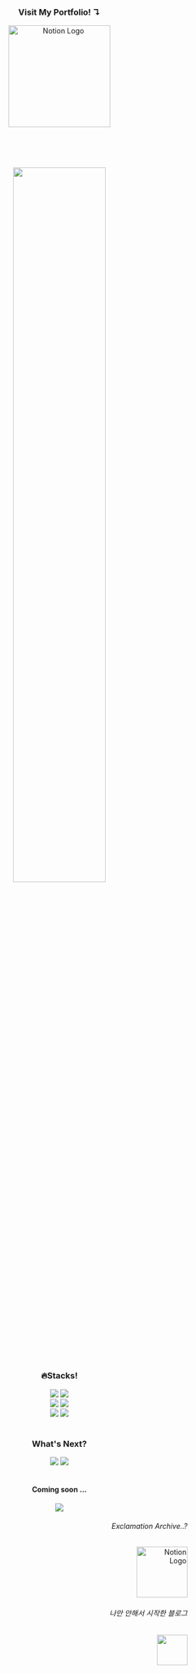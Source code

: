 <div align="center">

  <span>
    <h3>Visit My Portfolio! ↴ </h3>
    <a href="https://sparkly-report-5cc.notion.site/cad30c98023042a1a1af99519a58031b?pvs=74">
      <img src="https://img.shields.io/badge/Notion Portfolio-0489B1?style=plastic&logo=Notion&logoColor=white" width="200" height="auto" alt="Notion Logo"/>
    </a>
  </span>

  </br></br></br>

<!--

<div align="center">
  
  ![header](https://capsule-render.vercel.app/api?type=venom&height=230&color=gradient)

</div>

-->



<!--

[![Typing SVG](https://readme-typing-svg.demolab.com?font=Noto+Sans+KR&pause=1000&color=D9F7EF&random=false&width=435&lines=%EC%95%88%EB%85%95%ED%95%98%EC%84%B8%EC%9A%94!+%F0%9F%91%8B;%EB%9A%9D%EB%94%B1%EB%9A%9D%EB%94%B1+%EC%97%94%EC%A7%80%EB%8B%88%EC%96%B4+%EC%9E%84%ED%83%9C%EA%B7%9C%EC%9E%85%EB%8B%88%EB%8B%A4!)](https://git.io/typing-svg)

-->
<!--
![펄러비즈](https://github.com/dlawork9888/dlawork9888/assets/127077818/1de000d1-ee6e-4e8b-9daf-0fbac2a7681c)
-->

<img width = 60% src='https://github.com/dlawork9888/dlawork9888/assets/127077818/1de000d1-ee6e-4e8b-9daf-0fbac2a7681c'>

<!--
  [![Typing SVG](https://readme-typing-svg.demolab.com?font=Noto+Sans+KR&weight=600&duration=3000&pause=7000&color=D9F7EF&center=true&vCenter=true&random=false&width=435&height=25&lines=%EC%95%88%EB%85%95%ED%95%98%EC%84%B8%EC%9A%94!%F0%9F%91%8B)](https://git.io/typing-svg)
  
  [![Typing SVG](https://readme-typing-svg.demolab.com?font=Noto+Sans+KR&duration=3000&pause=7000&color=D9F7EF&center=true&vCenter=true&random=false&width=435&height=25&lines=%EB%9A%9D%EB%94%B1%EB%9A%9D%EB%94%B1+%EC%97%94%EC%A7%80%EB%8B%88%EC%96%B4+%EC%9E%84%ED%83%9C%EA%B7%9C%EC%9E%85%EB%8B%88%EB%8B%A4!)](https://git.io/typing-svg)
-->

  <div>
    <h3>
      🔥Stacks!
    </h3>
    <span>
      <img src="https://img.shields.io/badge/Python-222222?style=for-the-badge&logo=Python&logoColor=white">
      <img src="https://img.shields.io/badge/JavaScript-222222?style=for-the-badge&logo=JavaScript&logoColor=white">
    </span>
  </div>
  
  <div>
    <span>
      <img src="https://img.shields.io/badge/Tensorflow-222222?style=for-the-badge&logo=Tensorflow&logoColor=white">
      <img src="https://img.shields.io/badge/Pytorch-222222?style=for-the-badge&logo=Pytorch&logoColor=white"> 
    </span>
  </div>
  
  <div>
     <span>
      <img src="https://img.shields.io/badge/Django-222222?style=for-the-badge&logo=Django&logoColor=white">
      <img src="https://img.shields.io/badge/React&Native-222222?style=for-the-badge&logo=React&logoColor=white">  
    </span>
  </div>
  
  <br/>
  
  <div>
    <h3>
      What's Next?
    </h3>
    <span>
      <img src="https://img.shields.io/badge/Java-222222?style=for-the-badge&logo=OpenJDK&logoColor=white">
      <img src="https://img.shields.io/badge/Spring-222222?style=for-the-badge&logo=spring&logoColor=white">  
    </span>
  </div>
  
  <br/>
  
  <div>
    <h4>
      Coming soon ...
    </h4>
    <span>
      <img src="https://img.shields.io/badge/Giihub Pages-222222?style=for-the-badge&logo=githubpages&logoColor=white">
    </span>
  </div>

</div>

<div align='right'>
  
  ###### Exclamation Archive..?
  <a href="https://sparkly-report-5cc.notion.site/5db8aa4a32874fe9894f016fc8c16924">
    <img src="https://img.shields.io/badge/Exclamation Archive-6E6E6E?style=plastic&logo=Notion&logoColor=white" width="100" height="auto" alt="Notion Logo"/>
  </a>

  ###### 나만 안해서 시작한 블로그
  <a href="https://velog.io/@dlawork9888/posts">
    <img src="https://img.shields.io/badge/Velog-6E6E6E?style=plastic&logo=Velog&logoColor=white" width="60" height="auto"/>
  </a>

</div>




